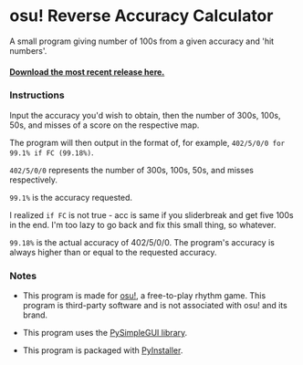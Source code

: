# osu! Reverse Accuracy Calculator
A small program giving number of 100s from a given accuracy and 'hit numbers'.
#### [Download the most recent release here.](https://github.com/RedstoneSRG/reverse-accuracy/releases)

### Instructions
Input the accuracy you'd wish to obtain, then the number of 300s, 100s, 50s, and misses of a score on the respective map.

The program will then output in the format of, for example, `402/5/0/0 for 99.1% if FC (99.18%)`.

`402/5/0/0` represents the number of 300s, 100s, 50s, and misses respectively.

`99.1%` is the accuracy requested.

I realized `if FC` is not true - acc is same if you sliderbreak and get five 100s in the end. I'm too lazy to go back and fix this small thing, so whatever.

`99.18%` is the actual accuracy of 402/5/0/0. The program's accuracy is always higher than or equal to the requested accuracy.

### Notes
* This program is made for [osu!](http://osu.ppy.sh/), a free-to-play rhythm game. This program is third-party software and is not associated with osu! and its brand.

* This program uses the [PySimpleGUI library](https://pypi.org/project/PySimpleGUI/).

* This program is packaged with [PyInstaller](https://pypi.org/project/PyInstaller/).
